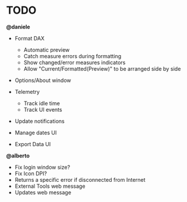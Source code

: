 # TODO

**@daniele**
- Format DAX
    - Automatic preview
    - Catch measure errors during formatting
    - Show changed/error measures indicators
    - Allow "Current/Formatted(Preview)" to be arranged side by side
- Options/About window
- Telemetry 
    - Track idle time
    - Track UI events

- Update notifications
- Manage dates UI
- Export Data UI

**@alberto**
- Fix login window size?
- Fix Icon DPI?
- Returns a specific error if disconnected from Internet
- External Tools web message
- Updates web message
